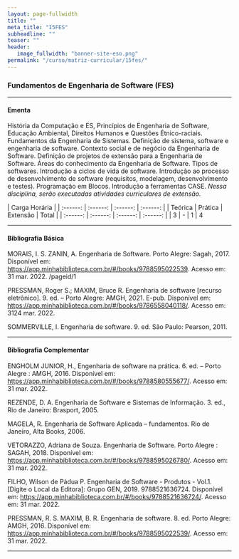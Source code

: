 ```yaml
---
layout: page-fullwidth
title: ""
meta_title: "I5FES"
subheadline: ""
teaser: ""
header:
   image_fullwidth: "banner-site-eso.png"
permalink: "/curso/matriz-curricular/15fes/"
---
```


### **Fundamentos de Engenharia de Software (FES)**

<hr>

#### **Ementa**

História da Computação e ES, Princípios de Engenharia de Software, Educação Ambiental, Direitos Humanos e Questões Étnico-raciais. Fundamentos da Engenharia de Sistemas. Definição de sistema, software e engenharia de software. Contexto social e de negócio da Engenharia de Software. Definição de projetos de extensão para a Engenharia de Software. Áreas do conhecimento da Engenharia de Software. Tipos de softwares. Introdução a ciclos de vida de software. Introdução ao processo de desenvolvimento de software (requisitos, modelagem, desenvolvimento e testes). Programação em Blocos. Introdução a ferramentas CASE. *Nessa disciplina, serão executadas atividades curriculares de extensão.*

| Carga Horária | 
| :------: | :------: | :------: | :------: |
| Teórica | Prática | Extensão | Total |
| :------: | :------: | :------: | :------: |
| 3 | - | 1 | 4 

<hr>

#### **Bibliografia Básica** 

MORAIS, I. S. ZANIN, A. Engenharia de Software. Porto Alegre: Sagah, 2017. Disponível em: https://app.minhabiblioteca.com.br/#/books/9788595022539. Acesso em: 31 mar. 2022. /pageid/1 

PRESSMAN, Roger S.; MAXIM, Bruce R. Engenharia de software [recurso eletrônico]. 9. ed. – Porto Alegre: AMGH, 2021. E-pub. Disponível em: https://app.minhabiblioteca.com.br/#/books/9786558040118/. Acesso em: 3124 mar. 2022. 

SOMMERVILLE, I. Engenharia de software. 9. ed. São Paulo: Pearson, 2011.  

<hr>

#### **Bibliografia Complementar** 

ENGHOLM JUNIOR, H., Engenharia de software na prática. 6. ed. – Porto Alegre : AMGH, 2016. Disponível em: https://app.minhabiblioteca.com.br/#/books/9788580555677/. Acesso em: 31 mar. 2022. 

REZENDE, D. A. Engenharia de Software e Sistemas de Informação. 3. ed., Rio de Janeiro: Brasport, 2005. 

MAGELA, R. Engenharia de Software Aplicada – fundamentos. Rio de Janeiro, Alta Books, 2006. 

VETORAZZO, Adriana de Souza. Engenharia de Software. Porto Alegre : SAGAH, 2018. Disponível em: https://app.minhabiblioteca.com.br/#/books/9788595026780/. Acesso em: 31 mar. 2022.  

FILHO, Wilson de Pádua P. Engenharia de Software - Produtos - Vol.1. [Digite o Local da Editora]: Grupo GEN, 2019. 9788521636724. Disponível em: https://app.minhabiblioteca.com.br/#/books/9788521636724/. Acesso em: 31 mar. 2022. 

PRESSMAN, R. S. MAXIM, B. R. Engenharia de software. 8. ed. Porto Alegre: AMGH, 2016. Disponível em: https://app.minhabiblioteca.com.br/#/books/9788595022539/. Acesso em: 31 mar. 2022. 

<hr>